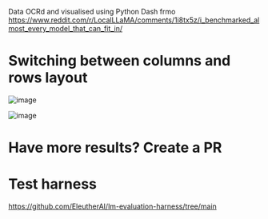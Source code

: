 Data OCRd and visualised using Python Dash frmo https://www.reddit.com/r/LocalLLaMA/comments/1i8tx5z/i_benchmarked_almost_every_model_that_can_fit_in/

# Switching between columns and rows layout

![image](https://github.com/user-attachments/assets/5e4511da-6aa7-4fc3-bb86-e353ce4f7938)


![image](https://github.com/user-attachments/assets/f8ff80af-133c-4ca3-8b08-b0382d105a88)

# Have more results? Create a PR

# Test harness

https://github.com/EleutherAI/lm-evaluation-harness/tree/main
